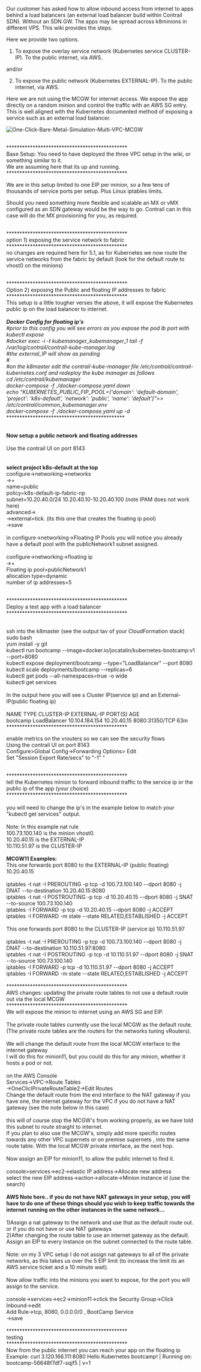 
Our customer has asked how to allow inbound access from internet to apps behind a load balancers (an external load balancer build within Contrail SDN). Without an SDN GW. The apps may be spread across k8minions in different VPS. This wiki provides the steps.

Here we provide two options. 

1) To expose the overlay service network (Kubernetes service CLUSTER-IP). To the public internet, via AWS.

and/or 

2) To expose the public network (Kubernetes EXTERNAL-IP). To the public internet, via AWS.

Here we are not using the MCGW for internet access. We expose the app directly on a random minion and control the traffic with an AWS SG entry. This is well aligned with the Kubernetes documented method of exposing a service such as an external load balancer.

![One-Click-Bare-Metal-Simulation-Multi-VPC-MCGW](images/BYOT-exposing-public-ip-on-aws.png)


<br/>**********************************************
<br/>Base Setup: You need to have deployed the three VPC setup in the wiki, or something similar to it.
<br/>We are assuming here that its up and running.
<br/>**********************************************

We are in this setup limited to one EIP per minion, so a few tens of thousands of service ports per setup. Plus Linux iptables limits.

Should you need something more flexible and scalable an MX or vMX configured as an SDN gateway would be the way to go. Contrail can in this case will do the MX provisioning for you, as required.

<br/>**********************************************
<br/>option 1) exposing the service network to fabric
<br/>**********************************************
<br/>no changes are required here for 5.1, as for Kubernetes we now route the service networks from the fabric by default (look for the default route to vhost0 on the minions)

<br/>**********************************************
<br/>Option 2) exposing the Public and floating IP addresses to fabric
<br/>**********************************************
<br/>This setup is a little tougher verses the above, it will expose the Kubernetes public ip on the load balancer to internet. 
<br/> 
<br/>*****************Docker Config for floating ip's****************
<br/>#prior to this config you will see errors as you  expose the pod lb port with kubectl expose
<br/>#docker exec -i -t kubemanager_kubemanager_1 tail -f /var/log/contrail/contrail-kube-manager.log
<br/>#the external_IP will show as pending 
<br/>#
<br/>#on the k8master edit the contrail-kube-manager file /etc/contrail/contrail-kubernetes.conf and redeploy the kube manager as follows
<br/>cd /etc/contrail/kubemanager
<br/>docker-compose -f ./docker-compose.yaml down
<br/>echo "KUBERNETES_PUBLIC_FIP_POOL={'domain': 'default-domain', 'project': 'k8s-default', 'network': 'public', 'name': 'default'}">> /etc/contrail/common_kubemanager.env
<br/>docker-compose -f ./docker-compose.yaml up -d
<br/>**********************************************

<br/>**Now setup a public network and floating addresses**
<br/>
<br/>Use the contrail UI on port 8143
<br/>
<br/>
<br/>**select project k8s-default at the top**
<br/>configure->networking->networks
<br/>     ->+ 
<br/>    name=public
<br/>    policy=k8s-default-ip-fabric-np
<br/>    subnet=10.20.40.0/24 10.20.40.10-10.20.40.100 (note IPAM does not work here)
<br/>    advanced->
<br/>        ->external=tick. (its this one that creates the floating ip pool)
<br/>    ->save
<br/> 
<br/>in configure->networking->Floating IP Pools you will notice you already have a default pool with the publicNetwork1 subnet assigned.
<br/>
<br/>configure->networking->floating ip
<br/>     ->+
<br/>     Floating ip pool=publicNetwork1
<br/>     allocation type=dynamic
<br/>     number of ip addresses=5
<br/>


<br/>**********************************************
<br/>Deploy a test app with a load balancer
<br/>**********************************************

<br/>ssh into the k8master (see the output tav of your CloudFormation stack)
<br/>sudo bash
<br/>yum install -y git
<br/>kubectl run bootcamp --image=docker.io/jocatalin/kubernetes-bootcamp:v1 --port=8080
<br/>kubectl expose deployment/bootcamp --type="LoadBalancer" --port 8080
<br/>kubectl scale deployments/bootcamp --replicas=6
<br/>kubectl get pods --all-namespaces=true -o wide
<br/>kubectl get services  
<br/>In the output here you will see s Cluster IP(service ip) and an External-IP(public floating ip)     
<br/>NAME         TYPE           CLUSTER-IP      EXTERNAL-IP   PORT(S)          AGE
<br/>bootcamp     LoadBalancer   10.104.184.154   10.20.40.15   8080:31350/TCP   63m<br/>**********************************************

enable metrics on the vrouters so we can see the security flows
<br/>Using the contrail UI on port 8143
<br/>Configure>Global Config->Forwarding Options> Edit
<br/>Set "Session Export Rate/secs" to "-1" "

<br/>**********************************************
<br/>tell the Kubernetes minion to forward inbound traffic to the service ip or the public ip of the app (your choice)
<br/>**********************************************
<br/>
<br/>you will need to change the ip's in the example below to match your "kubectl get services" output. 
<br/>
<br/>Note: In this example nat rule
<br/> 100.73.100.140 is the minion vhost0. 
<br/> 10.20.40.15 is the EXTERNAL-IP
<br/> 10.110.51.97 is the CLUSTER-IP
<br/>
<br/>**MCGW11 Examples:**
<br/>This one forwards port 8080 to the EXTERNAL-IP (public floating) 10.20.40.15
<br/>
<br/>iptables -t nat -I PREROUTING -p tcp -d 100.73.100.140 --dport 8080 -j DNAT --to-destination 10.20.40.15:8080
<br/>iptables -t nat -I POSTROUTING -p tcp -d 10.20.40.15 --dport 8080 -j SNAT --to-source 100.73.100.140
<br/>iptables -I FORWARD -p tcp -d  10.20.40.15 --dport 8080 -j ACCEPT
<br/>iptables -I FORWARD -m state --state RELATED,ESTABLISHED -j ACCEPT
<br/>
<br/>This one forwards port 8080 to the CLUSTER-IP (service ip) 10.110.51.97 
<br/>
<br/>iptables -t nat -I PREROUTING -p tcp -d 100.73.100.140 --dport 8080 -j DNAT --to-destination 10.110.51.97:8080
<br/>iptables -t nat -I POSTROUTING -p tcp -d 10.110.51.97 --dport 8080 -j SNAT --to-source 100.73.100.140
<br/>iptables -I FORWARD -p tcp -d  10.110.51.97 --dport 8080 -j ACCEPT
<br/>iptables -I FORWARD -m state --state RELATED,ESTABLISHED -j ACCEPT
<br/>
<br/>**********************************************
<br/>AWS changes: updating the private route tables to not use a default route out via the local MCGW
<br/>**********************************************
<br/>We will expose the minion to internet using an AWS SG and EIP.
<br/>
<br/>The private route tables currently use the local MCGW as the default route. (The private route tables are the routers for the networks tuning vRouters).
<br/>
<br/>We will change the default route from the local MCGW interface to the internet gateway
<br/>I will do this for minion11, but you could do this for any minion, whether it hosts a pod or not.
<br/>
<br/>on the AWS Console
<br/>Services->VPC->Route Tables
<br/>   ->OneCliclPrivateRouteTable2->Edit Routes
<br/>   Change the default route from the end interface to the NAT gateway if you have one,  the internet gateway for the VPC if you do not have a NAT gateway (see the note below in this case)
<br/>
<br/>this will of course stop the MCGW's from working properly, as we have told this subnet to route straight to internet. 
<br/>If you plan to also use the MCGW's, simply add more specific routes towards any other VPC supernets or on premise supernets , into the same route table. With the local MCGW private interface, as the next hop.
<br/>
<br/>Now assign an EIP for minion11, to allow the public internet to find it.
<br/>
<br/>console>services->ec2->elastic IP address->Allocate new address
<br/>select the new EIP address->action->allocate->Minion instance id (use the search)
<br/>
<br/>**AWS Note here.. if you do not have NAT gateways in your setup, you will have to do one of these things should you wish to keep traffic towards the internet running on the other instances in the same network...**
<br/>
<br/>1)Assign a nat gateway to the network and use that as the default route out. 
<br/>or if you do not have or use NAT gateways
<br/>2)After changing the route table to use an internet gateway as the default. Assign an EIP to every instance on the subnet connected to the route table.
<br/>
<br/>Note: on my 3 VPC setup I do not assign nat gateways to all of the private networks, as this takes us over the 5 EIP limit (to increase the limit its an AWS service ticket and a 10 minute wait).
<br/>
<br/>Now allow traffic into the minions you want to expose, for the port you will assign to the service.
<br/>
<br/>console->services->ec2->minion11->click the Security Group->Click Inbound->edit
<br/>Add Rule->tcp, 8080,  0.0.0.0/0 , BootCamp Service
<br/>->save
<br/>
<br/>**********************************************
<br/>testing
<br/>**********************************************
<br/>Now from the public internet you can reach your app on the floating ip
<br/>Example:
curl 3.120.166.111:8080
Hello Kubernetes bootcamp! | Running on: bootcamp-56648f7df7-sqjf5 | v=1
